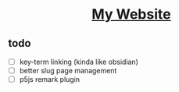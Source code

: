 <div align="center">
    <h1>
        <a href="https://chazzox.uk">My Website</a>
    </h1>
</div>

## todo

-   [ ] key-term linking (kinda like obsidian)
-   [ ] better slug page management
-   [ ] p5js remark plugin
